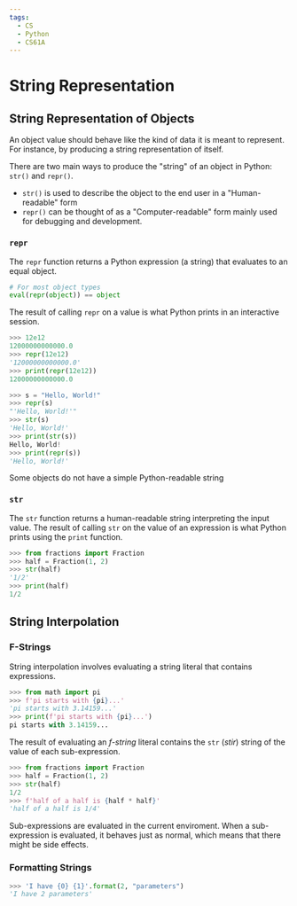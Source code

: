 ```yaml
---
tags:
  - CS
  - Python
  - CS61A
---
```

String Representation
===
## String Representation of Objects
An object value should behave like the kind of data it is meant to represent.
For instance, by producing a string representation of itself.

There are two main ways to produce the "string" of an object in Python: `str()` and `repr()`.

- `str()` is used to describe the object to the end user in a "Human-readable" form
- `repr()` can be thought of as a "Computer-readable" form mainly used for debugging and development.

### `repr`
The `repr` function returns a Python expression (a string) that evaluates to an equal object.
```python
# For most object types
eval(repr(object)) == object
```
The result of calling `repr` on a value is what Python prints in an interactive session.
```python
>>> 12e12
12000000000000.0
>>> repr(12e12)
'12000000000000.0'
>>> print(repr(12e12))
12000000000000.0
```
```python
>>> s = "Hello, World!"
>>> repr(s)
"'Hello, World!'"
>>> str(s)
'Hello, World!'
>>> print(str(s))
Hello, World!
>>> print(repr(s))
'Hello, World!'
```
Some objects do not have a simple Python-readable string
### `str`
The `str` function returns a human-readable string interpreting the input value.
The result of calling `str` on the value of an expression is what Python prints using the `print` function.
```python
>>> from fractions import Fraction
>>> half = Fraction(1, 2)
>>> str(half)
'1/2'
>>> print(half)
1/2
```

## String Interpolation
### F-Strings
String interpolation involves evaluating a string literal that contains expressions.
```python
>>> from math import pi
>>> f'pi starts with {pi}...'
'pi starts with 3.14159...'
>>> print(f'pi starts with {pi}...')
pi starts with 3.14159...
```
The result of evaluating an *f-string* literal contains the `str` (*stir*) string of the value of each sub-expression.
```python
>>> from fractions import Fraction
>>> half = Fraction(1, 2)
>>> str(half)
1/2
>>> f'half of a half is {half * half}'
'half of a half is 1/4'
```
Sub-expressions are evaluated in the current enviroment.
When a sub-expression is evaluated, it behaves just as normal, which means that there might be side effects.

### Formatting Strings
```python
>>> 'I have {0} {1}'.format(2, "parameters")
'I have 2 parameters'
```